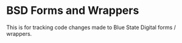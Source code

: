 BSD Forms and Wrappers
============

This is for tracking code changes made to Blue State Digital forms / wrappers.
